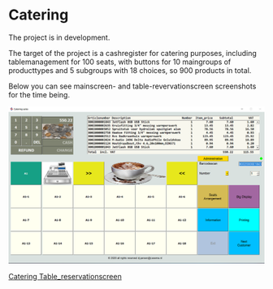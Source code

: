 # Catering

The project is in  development.

The target of the project is a cashregister for catering purposes, including tablemanagement for 100 seats, 
with buttons for 10 maingroups of producttypes and 5 subgroups with 18 choices, so 900 products in total.

Below you can see mainscreen- and table-revervationscreen screenshots for the time being.

![Catering Mainscreen](https://raw.githubusercontent.com/DirkJanJansen/Catering/master/Mainscreen.png)

[Catering Table_reservationscreen](https://raw.githubusercontent.com/DirkJanJansen/Catering/master/table_management.png)





 

